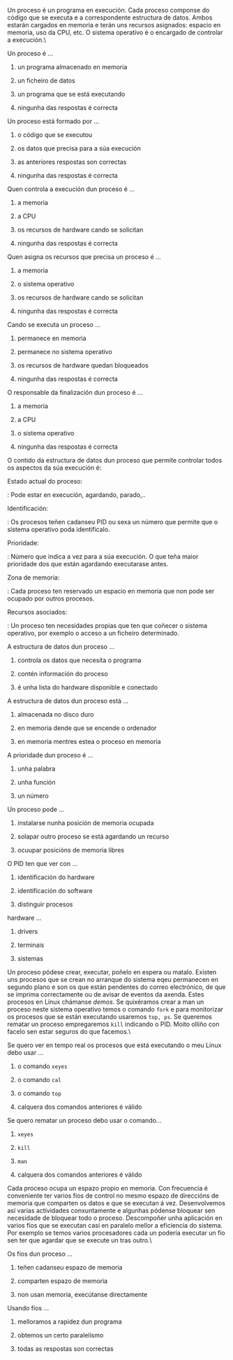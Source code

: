 Un proceso é un programa en execución. Cada proceso componse do código
que se executa e a correspondente estructura de datos. Ambos estarán
cargados en memoria e terán uns recursos asignados: espacio en memoria,
uso da CPU, etc. O sistema operativo é o encargado de controlar a
execución.\

<span>Un proceso é …</span>

1.  un programa almacenado en memoria

2.  un ficheiro de datos

3.  un programa que se está executando

4.  ningunha das respostas é correcta

<span>Un proceso está formado por …</span>

1.  o código que se executou

2.  os datos que precisa para a súa execución

3.  as anteriores respostas son correctas

4.  ningunha das respostas é correcta

<span>Quen controla a execución dun proceso é …</span>

1.  a memoria

2.  a CPU

3.  os recursos de hardware cando se solicitan

4.  ningunha das respostas é correcta

<span>Quen asigna os recursos que precisa un proceso é …</span>

1.  a memoria

2.  o sistema operativo

3.  os recursos de hardware cando se solicitan

4.  ningunha das respostas é correcta

<span>Cando se executa un proceso …</span>

1.  permanece en memoria

2.  permanece no sistema operativo

3.  os recursos de hardware quedan bloqueados

4.  ningunha das respostas é correcta

<span>O responsable da finalización dun proceso é …</span>

1.  a memoria

2.  a CPU

3.  o sistema operativo

4.  ningunha das respostas é correcta

O contido da estructura de datos dun proceso que permite controlar todos
os aspectos da súa execución é:

Estado actual do proceso:

:   Pode estar en execución, agardando, parado,..

Identificación:

:   Os procesos teñen cadanseu PID ou sexa un número que permite que o
    sistema operativo poda identificalo.

Prioridade:

:   Número que indica a vez para a súa execución. O que teña maior
    prioridade dos que están agardando executarase antes.

Zona de memoria:

:   Cada proceso ten reservado un espacio en memoria que non pode ser
    ocupado por outros procesos.

Recursos asociados:

:   Un proceso ten necesidades propias que ten que coñecer o sistema
    operativo, por exemplo o acceso a un ficheiro determinado.

<span> A estructura de datos dun proceso …</span>

1.  controla os datos que necesita o programa

2.  contén información do proceso

3.  é unha lista do hardware disponible e conectado

<span> A estructura de datos dun proceso está …</span>

1.  almacenada no disco duro

2.  en memoria dende que se encende o ordenador

3.  en memoria mentres estea o proceso en memoria

<span> A prioridade dun proceso é …</span>

1.  unha palabra

2.  unha función

3.  un número

<span> Un proceso pode …</span>

1.  instalarse nunha posición de memoria ocupada

2.  solapar outro proceso se está agardando un recurso

3.  ocuupar posicións de memoria libres

<span> O PID ten que ver con …</span>

1.  identificación do hardware

2.  identificación do software

3.  distinguir procesos

<span> hardware …</span>

1.  drivers

2.  terminais

3.  sistemas

Un proceso pódese crear, executar, poñelo en espera ou matalo. Existen
uns procesos que se crean no arranque do sistema eqeu permanecen en
segundo plano e son os que están pendentes do correo electrónico, de que
se imprima correctamente ou de avisar de eventos da axenda. Estes
procesos en Linux chámanse *demos*. Se quixéramos crear a man un proceso
neste sistema operativo temos o comando `fork` e para monitorizar os
procesos que se están executando usaremos `top, ps`. Se queremos rematar
un proceso empregaremos `kill` indicando o PID. Moito olliño con facelo
sen estar seguros do que facemos.\

<span> Se quero ver en tempo real os procesos que está executando o meu
Linux debo usar …</span>

1.  o comando `xeyes`

2.  o comando `cal`

3.  o comando `top`

4.  calquera dos comandos anteriores é válido

<span> Se quero rematar un proceso debo usar o comando…</span>

1.  `xeyes`

2.  `kill`

3.  `man`

4.  calquera dos comandos anteriores é válido

Cada proceso ocupa un espazo propio en memoria. Con frecuencia é
conveniente ter varios fíos de control no mesmo espazo de direccións de
memoria que comparten os datos e que se executan á vez. Desenvolvemos
así varias actividades conxuntamente e algunhas pódense bloquear sen
necesidade de bloquear todo o proceso. Descompoñer unha aplicación en
varios fíos que se executan casi en paralelo mellor a eficiencia do
sistema. Por exemplo se temos varios procesadores cada un podería
executar un fío sen ter que agardar que se execute un tras outro.\

<span> Os fíos dun proceso …</span>

1.  teñen cadanseu espazo de memoria

2.  comparten espazo de memoria

3.  non usan memoria, execútanse directamente

<span> Usando fíos …</span>

1.  melloramos a rapidez dun programa

2.  obtemos un certo paralelismo

3.  todas as respostas son correctas
